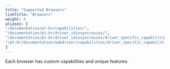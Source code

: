 ```yaml
---
title: "Supported Browsers"
linkTitle: "Browsers"
weight: 4
aliases: [
"/documentation/pt-br/capabilities/",
"/documentation/pt-br/driver_idiosyncrasies/",
"/documentation/pt-br/driver_idiosyncrasies/driver_specific_capabilities/",
"/pt-br/documentation/webdriver/capabilities/driver_specific_capabilities/"
]
---
```


Each browser has custom capabilities and unique features.
